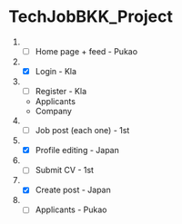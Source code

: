 # TechJobBKK_Project
1.  - [ ] Home page + feed - Pukao
2.  - [x] Login - Kla 
3.  - [ ] Register - Kla 
    - Applicants
    - Company
4.  - [ ] Job post (each one) - 1st  
5.  - [x] Profile editing - Japan
6.  - [ ] Submit CV - 1st
7.  - [x] Create post - Japan
8. - [ ] Applicants - Pukao
